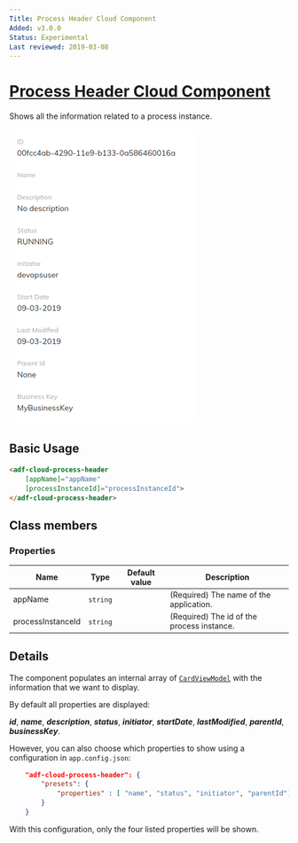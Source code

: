 ```yaml
---
Title: Process Header Cloud Component
Added: v3.0.0
Status: Experimental
Last reviewed: 2019-03-08
---
```


# [Process Header Cloud Component](../../../lib/process-services-cloud/src/lib/process/process-header/components/process-header-cloud.component.ts "Defined in process-header-cloud.component.ts")

Shows all the information related to a process instance.

![adf-cloud-process-header](../../docassets/images/adf-cloud-process-header.png)

## Basic Usage

```html
<adf-cloud-process-header
    [appName]="appName"
    [processInstanceId]="processInstanceId">
</adf-cloud-process-header>
```

## Class members

### Properties

| Name | Type | Default value | Description |
| ---- | ---- | ------------- | ----------- |
| appName | `string` |  | (Required) The name of the application. |
| processInstanceId | `string` |  | (Required) The id of the process instance. |

## Details

The component populates an internal array of
[`CardViewModel`](../../core/components/card-view.component.md) with the information that we want to display.

By default all properties are displayed:

**_id_**, **_name_**, **_description_**, **_status_**, **_initiator_**, **_startDate_**, **_lastModified_**, **_parentId_**, **_businessKey_**.

However, you can also choose which properties to show using a configuration in `app.config.json`:

```json
    "adf-cloud-process-header": {
        "presets": {
            "properties" : [ "name", "status", "initiator", "parentId"]
        }
    }
```

With this configuration, only the four listed properties will be shown.
